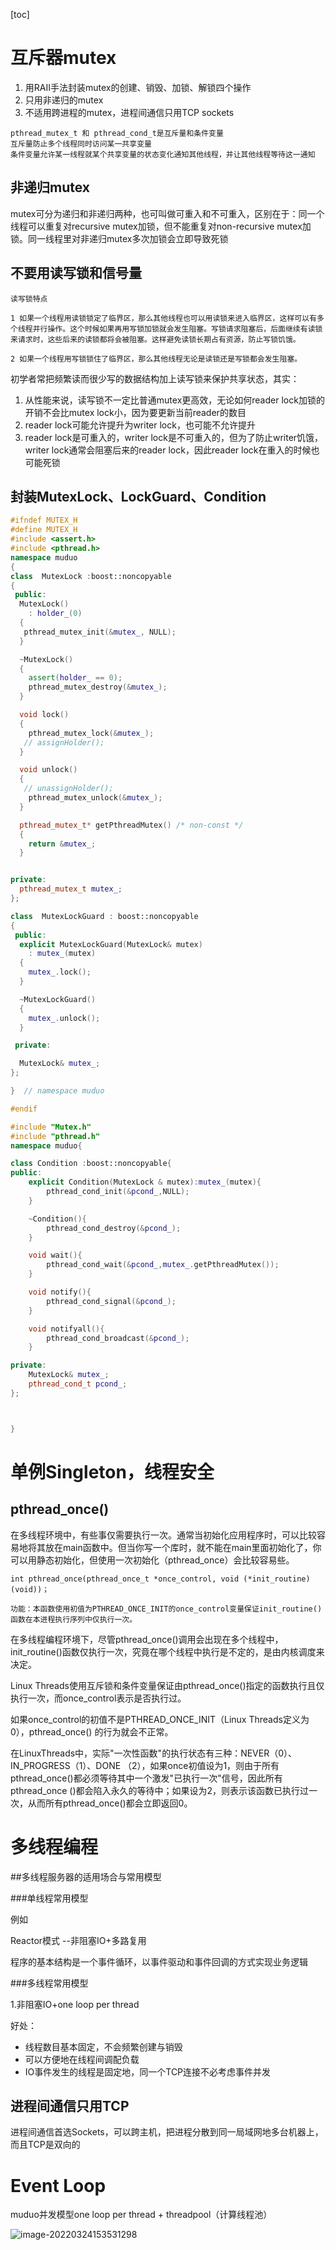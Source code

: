 [toc]

# 互斥器mutex

1. 用RAII手法封装mutex的创建、销毁、加锁、解锁四个操作
2. 只用非递归的mutex
3. 不适用跨进程的mutex，进程间通信只用TCP sockets

```
pthread_mutex_t 和 pthread_cond_t是互斥量和条件变量
互斥量防止多个线程同时访问某一共享变量
条件变量允许某一线程就某个共享变量的状态变化通知其他线程，并让其他线程等待这一通知
```





## 非递归mutex

mutex可分为递归和非递归两种，也可叫做可重入和不可重入，区别在于：同一个线程可以重复对recursive mutex加锁，但不能重复对non-recursive mutex加锁。同一线程里对非递归mutex多次加锁会立即导致死锁



## 不要用读写锁和信号量

```
读写锁特点

1 如果一个线程用读锁锁定了临界区，那么其他线程也可以用读锁来进入临界区，这样可以有多个线程并行操作。这个时候如果再用写锁加锁就会发生阻塞。写锁请求阻塞后，后面继续有读锁来请求时，这些后来的读锁都将会被阻塞。这样避免读锁长期占有资源，防止写锁饥饿。

2 如果一个线程用写锁锁住了临界区，那么其他线程无论是读锁还是写锁都会发生阻塞。

```



初学者常把频繁读而很少写的数据结构加上读写锁来保护共享状态，其实：

1. 从性能来说，读写锁不一定比普通mutex更高效，无论如何reader lock加锁的开销不会比mutex lock小，因为要更新当前reader的数目
2. reader lock可能允许提升为writer lock，也可能不允许提升
3. reader lock是可重入的，writer lock是不可重入的，但为了防止writer饥饿，writer lock通常会阻塞后来的reader lock，因此reader lock在重入的时候也可能死锁

## 封装MutexLock、LockGuard、Condition

```c++
#ifndef MUTEX_H
#define MUTEX_H
#include <assert.h>
#include <pthread.h>
namespace muduo
{
class  MutexLock :boost::noncopyable
{
 public:
  MutexLock()
    : holder_(0)
  {
   pthread_mutex_init(&mutex_, NULL);
  }

  ~MutexLock()
  {
    assert(holder_ == 0);
    pthread_mutex_destroy(&mutex_);
  }

  void lock()
  {
    pthread_mutex_lock(&mutex_);
   // assignHolder();
  }

  void unlock() 
  {
   // unassignHolder();
    pthread_mutex_unlock(&mutex_);
  }

  pthread_mutex_t* getPthreadMutex() /* non-const */
  {
    return &mutex_;
  }


private:
  pthread_mutex_t mutex_;
};

class  MutexLockGuard : boost::noncopyable
{
 public:
  explicit MutexLockGuard(MutexLock& mutex) 
    : mutex_(mutex)
  {
    mutex_.lock();
  }

  ~MutexLockGuard() 
  {
    mutex_.unlock();
  }

 private:

  MutexLock& mutex_;
};

}  // namespace muduo

#endif
```

```c++
#include "Mutex.h"
#include "pthread.h"
namespace muduo{

class Condition :boost::noncopyable{
public:
    explicit Condition(MutexLock & mutex):mutex_(mutex){
        pthread_cond_init(&pcond_,NULL);
    }

    ~Condition(){
        pthread_cond_destroy(&pcond_);
    }

    void wait(){
        pthread_cond_wait(&pcond_,mutex_.getPthreadMutex());
    }

    void notify(){
        pthread_cond_signal(&pcond_);
    }

    void notifyall(){
        pthread_cond_broadcast(&pcond_);
    }

private:
    MutexLock& mutex_;
    pthread_cond_t pcond_;
};



}
```

# 单例Singleton，线程安全

## pthread_once()

在多线程环境中，有些事仅需要执行一次。通常当初始化应用程序时，可以比较容易地将其放在main函数中。但当你写一个库时，就不能在main里面初始化了，你可以用静态初始化，但使用一次初始化（pthread_once）会比较容易些。

```
int pthread_once(pthread_once_t *once_control, void (*init_routine) (void))；

功能：本函数使用初值为PTHREAD_ONCE_INIT的once_control变量保证init_routine()函数在本进程执行序列中仅执行一次。
```

在多线程编程环境下，尽管pthread_once()调用会出现在多个线程中，init_routine()函数仅执行一次，究竟在哪个线程中执行是不定的，是由内核调度来决定。

Linux Threads使用互斥锁和条件变量保证由pthread_once()指定的函数执行且仅执行一次，而once_control表示是否执行过。

如果once_control的初值不是PTHREAD_ONCE_INIT（Linux Threads定义为0），pthread_once() 的行为就会不正常。

在LinuxThreads中，实际"一次性函数"的执行状态有三种：NEVER（0）、IN_PROGRESS（1）、DONE （2），如果once初值设为1，则由于所有pthread_once()都必须等待其中一个激发"已执行一次"信号，因此所有pthread_once ()都会陷入永久的等待中；如果设为2，则表示该函数已执行过一次，从而所有pthread_once()都会立即返回0。

# 多线程编程

##多线程服务器的适用场合与常用模型

###单线程常用模型

例如

Reactor模式 --非阻塞IO+多路复用

程序的基本结构是一个事件循环，以事件驱动和事件回调的方式实现业务逻辑

###多线程常用模型

1.非阻塞IO+one loop per thread

好处：

- 线程数目基本固定，不会频繁创建与销毁
- 可以方便地在线程间调配负载
- IO事件发生的线程是固定地，同一个TCP连接不必考虑事件并发



## 进程间通信只用TCP

进程间通信首选Sockets，可以跨主机，把进程分散到同一局域网地多台机器上，而且TCP是双向的



# Event Loop

muduo并发模型one loop per thread + threadpool（计算线程池）

![image-20220324153531298](./img/muduoEventLoop.png)
